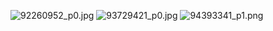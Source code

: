 ![92260952_p0.jpg](https://s2.loli.net/2024/04/20/SybuiQFglRAm8pN.jpg)
![93729421_p0.jpg](https://s2.loli.net/2024/04/20/6t4XyRnsokG1gl8.jpg)
![94393341_p1.png](https://s2.loli.net/2024/04/20/pt1ZihujkrDXsFB.png)